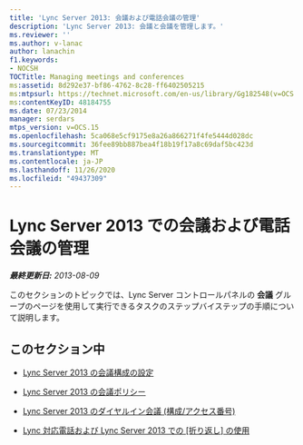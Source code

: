 ```yaml
---
title: 'Lync Server 2013: 会議および電話会議の管理'
description: 'Lync Server 2013: 会議と会議を管理します。'
ms.reviewer: ''
ms.author: v-lanac
author: lanachin
f1.keywords:
- NOCSH
TOCTitle: Managing meetings and conferences
ms:assetid: 8d292e37-bf86-4762-8c28-ff6402505215
ms:mtpsurl: https://technet.microsoft.com/en-us/library/Gg182548(v=OCS.15)
ms:contentKeyID: 48184755
ms.date: 07/23/2014
manager: serdars
mtps_version: v=OCS.15
ms.openlocfilehash: 5ca068e5cf9175e8a26a866271f4fe5444d028dc
ms.sourcegitcommit: 36fee89bb887bea4f18b19f17a8c69daf5bc423d
ms.translationtype: MT
ms.contentlocale: ja-JP
ms.lasthandoff: 11/26/2020
ms.locfileid: "49437309"
---
```

# <a name="managing-meetings-and-conferences-in-lync-server-2013"></a>Lync Server 2013 での会議および電話会議の管理

<div data-xmlns="http://www.w3.org/1999/xhtml">

<div class="topic" data-xmlns="http://www.w3.org/1999/xhtml" data-msxsl="urn:schemas-microsoft-com:xslt" data-cs="https://msdn.microsoft.com/">

<div data-asp="https://msdn2.microsoft.com/asp">



</div>

<div id="mainSection">

<div id="mainBody">

<span> </span>

_**最終更新日:** 2013-08-09_

このセクションのトピックでは、Lync Server コントロールパネルの **会議** グループのページを使用して実行できるタスクのステップバイステップの手順について説明します。

<div>

## <a name="in-this-section"></a>このセクション中

  - [Lync Server 2013 の会議構成の設定](lync-server-2013-meeting-configuration-settings.md)

  - [Lync Server 2013 の会議ポリシー](lync-server-2013-conferencing-policies.md)

  - [Lync Server 2013 のダイヤルイン会議 (構成/アクセス番号)](lync-server-2013-dial-in-conferencing-configuration-access-numbers.md)

  - [Lync 対応電話および Lync Server 2013 での [折り返し] の使用](lync-server-2013-using-call-me-at-with-a-lync-enabled-phone.md)

</div>

</div>

<span> </span>

</div>

</div>

</div>

